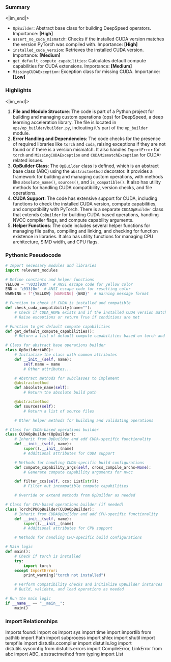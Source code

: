 

### Summary

<|im_end|>

* `OpBuilder`: Abstract base class for building DeepSpeed operators. Importance: **[High]**
* `assert_no_cuda_mismatch`: Checks if the installed CUDA version matches the version PyTorch was compiled with. Importance: **[High]**
* `installed_cuda_version`: Retrieves the installed CUDA version. Importance: **[Medium]**
* `get_default_compute_capabilities`: Calculates default compute capabilities for CUDA extensions. Importance: **[Medium]**
* `MissingCUDAException`: Exception class for missing CUDA. Importance: **[Low]**

### Highlights

<|im_end|>

1. **File and Module Structure**: The code is part of a Python project for building and managing custom operations (ops) for DeepSpeed, a deep learning acceleration library. The file is located in `ops/op_builder/builder.py`, indicating it's part of the `op_builder` module.
2. **Error Handling and Dependencies**: The code checks for the presence of required libraries like `torch` and `cuda`, raising exceptions if they are not found or if there is a version mismatch. It also handles `ImportError` for `torch` and `MissingCUDAException` and `CUDAMismatchException` for CUDA-related issues.
3. **OpBuilder Class**: The `OpBuilder` class is defined, which is an abstract base class (ABC) using the `abstractmethod` decorator. It provides a framework for building and managing custom operations, with methods like `absolute_name()`, `sources()`, and `is_compatible()`. It also has utility methods for handling CUDA compatibility, version checks, and file operations.
4. **CUDA Support**: The code has extensive support for CUDA, including functions to check the installed CUDA version, compute capabilities, and compatibility with PyTorch. There is a separate `CUDAOpBuilder` class that extends `OpBuilder` for building CUDA-based operations, handling NVCC compiler flags, and compute capability arguments.
5. **Helper Functions**: The code includes several helper functions for managing file paths, compiling and linking, and checking for function existence in libraries. It also has utility functions for managing CPU architecture, SIMD width, and CPU flags.

### Pythonic Pseudocode

```python
# Import necessary modules and libraries
import relevant_modules

# Define constants and helper functions
YELLOW = '\033[93m'  # ANSI escape code for yellow color
END = '\033[0m'  # ANSI escape code for resetting color
WARNING = f"{YELLOW} [WARNING] {END}"  # Warning message format

# Function to check if CUDA is installed and compatible
def check_cuda_compatibility(name=""):
    # Check if CUDA_HOME exists and if the installed CUDA version matches torch
    # Raise exceptions or return True if conditions are met

# Function to get default compute capabilities
def get_default_compute_capabilities():
    # Return a list of default compute capabilities based on torch and CUDA versions

# Class for abstract base operations builder
class OpBuilder(ABC):
    # Initialize the class with common attributes
    def __init__(self, name):
        self.name = name
        # Other attributes...

    # Abstract methods for subclasses to implement
    @abstractmethod
    def absolute_name(self):
        # Return the absolute build path

    @abstractmethod
    def sources(self):
        # Return a list of source files

    # Other helper methods for building and validating operations

# Class for CUDA-based operations builder
class CUDAOpBuilder(OpBuilder):
    # Inherit from OpBuilder and add CUDA-specific functionality
    def __init__(self, name):
        super().__init__(name)
        # Additional attributes for CUDA support

    # Methods for handling CUDA-specific build configurations
    def compute_capability_args(self, cross_compile_archs=None):
        # Generate compute capability arguments for nvcc

    def filter_ccs(self, ccs: List[str]):
        # Filter out incompatible compute capabilities

    # Override or extend methods from OpBuilder as needed

# Class for CPU-based operations builder (if needed)
class TorchCPUOpBuilder(CUDAOpBuilder):
    # Inherit from CUDAOpBuilder and add CPU-specific functionality
    def __init__(self, name):
        super().__init__(name)
        # Additional attributes for CPU support

    # Methods for handling CPU-specific build configurations

# Main logic
def main():
    # Check if torch is installed
    try:
        import torch
    except ImportError:
        print_warning("torch not installed")

    # Perform compatibility checks and initialize OpBuilder instances
    # Build, validate, and load operations as needed

# Run the main logic
if __name__ == "__main__":
    main()
```


### import Relationships

Imports found:
import os
import sys
import time
import importlib
from pathlib import Path
import subprocess
import shlex
import shutil
import tempfile
import distutils.ccompiler
import distutils.log
import distutils.sysconfig
from distutils.errors import CompileError, LinkError
from abc import ABC, abstractmethod
from typing import List